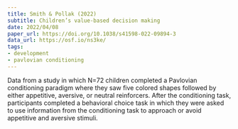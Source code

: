 ```yaml
---
title: Smith & Pollak (2022)
subtitle: Children’s value-based decision making
date: 2022/04/08
paper_url: https://doi.org/10.1038/s41598-022-09894-3
data_url: https://osf.io/ns3ke/
tags:
- development
- pavlovian conditioning
---
```


Data from a study in which N=72 children completed a Pavlovian conditioning paradigm where they saw five colored shapes followed by either appetitive, aversive, or neutral reinforcers. After the conditioning task, participants completed a behavioral choice task in which they were asked to use information from the conditioning task to approach or avoid appetitive and aversive stimuli.
